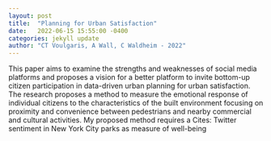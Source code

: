 ```yaml
---
layout: post
title:  "Planning for Urban Satisfaction"
date:   2022-06-15 15:55:00 -0400
categories: jekyll update
author: "CT Voulgaris, A Wall, C Waldheim - 2022"
---
```

This paper aims to examine the strengths and weaknesses of social media platforms and proposes a vision for a better platform to invite bottom-up citizen participation in data-driven urban planning for urban satisfaction. The research proposes a method to measure the emotional response of individual citizens to the characteristics of the built environment focusing on proximity and convenience between pedestrians and nearby commercial and cultural activities. My proposed method requires a 
Cites: Twitter sentiment in New York City parks as measure of well-being